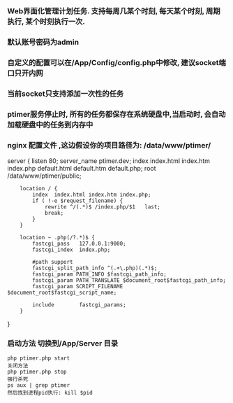 
### Web界面化管理计划任务. 支持每周几某个时刻, 每天某个时刻, 周期执行, 某个时刻执行一次.

### 默认账号密码为admin

### 自定义的配置可以在/App/Config/config.php中修改, 建议socket端口只开内网

### 当前socket只支持添加一次性的任务

### ptimer服务停止时, 所有的任务都保存在系统硬盘中,当启动时, 会自动加载硬盘中的任务到内存中

### nginx 配置文件 ,这边假设你的项目路径为: /data/www/ptimer/

server
{
        listen 80;
        server_name ptimer.dev;
        index index.html index.htm index.php default.html default.htm default.php;
        root  /data/www/ptimer/public;

        location / {
            index  index.html index.htm index.php;
            if ( !-e $request_filename) {
                rewrite ^/(.*)$ /index.php/$1   last;
                break;
            }
        }

        location ~ .php(/?.*)$ {
            fastcgi_pass   127.0.0.1:9000;
            fastcgi_index  index.php;

            #path support
            fastcgi_split_path_info ^(.+\.php)(.*)$;
            fastcgi_param PATH_INFO $fastcgi_path_info;
            fastcgi_param PATH_TRANSLATE $document_root$fastcgi_path_info;
            fastcgi_param SCRIPT_FILENAME $document_root$fastcgi_script_name;

            include        fastcgi_params;
        }
}


### 启动方法 切换到/App/Server 目录
    php ptimer.php start
    关闭方法
    php ptimer.php stop
    强行杀死
    ps aux | grep ptimer
    然后找到进程pid执行: kill $pid

